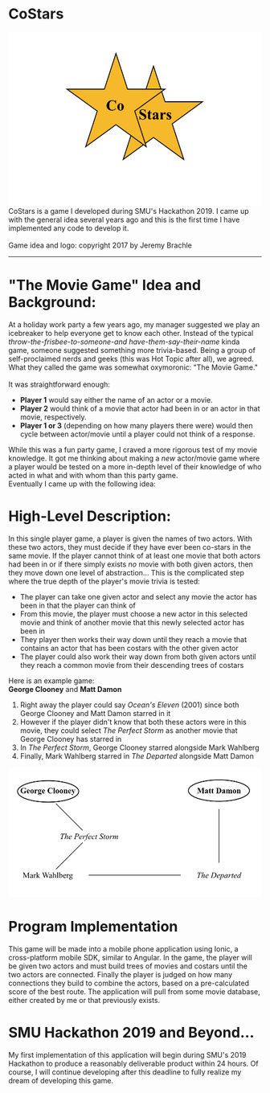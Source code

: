 # CoStars
<img src="Design/Co-Stars.png">
CoStars is a game I developed during SMU's Hackathon 2019. I came up with the general idea several years ago and this is the first time I have implemented any code to develop it. <br><br> Game idea and logo: copyright 2017 by Jeremy Brachle

<hr>

# "The Movie Game" Idea and Background:
At a holiday work party a few years ago, my manager suggested we play an icebreaker to help everyone get to know each other. Instead of the typical _throw-the-frisbee-to-someone-and have-them-say-their-name_ kinda game, someone suggested something more trivia-based. Being a group of self-proclaimed nerds and geeks (this was Hot Topic after all), we agreed. What they called the game was somewhat oxymoronic: "The Movie Game." <br><br>It was straightforward enough:

* __Player 1__ would say either the name of an actor or a movie.
* __Player 2__ would think of a movie that actor had been in or an actor in that movie, respectively.
* __Player 1 or 3__ (depending on how many players there were) would then cycle between actor/movie until a player could not think of a response.

While this was a fun party game, I craved a more rigorous test of my movie knowledge. It got me thinking about making a _new_ actor/movie game where a player would be tested on a more in-depth level of their knowledge of who acted in what and with whom than this party game. <br>Eventually I came up with the following idea:

# High-Level Description:
In this single player game, a player is given the names of two actors. With these two actors, they must decide if they have ever been co-stars in the same movie. If the player cannot think of at least one movie that both actors had been in or if there simply exists _no_ movie with both given actors, then they move down one level of abstraction... This is the complicated step where the true depth of the player's movie trivia is tested: <br>
* The player can take one given actor and select any movie the actor has been in that the player can think of
* From this movie, the player must choose a new actor in this selected movie and think of another movie that this newly selected actor has been in
* They player then works their way down until they reach a movie that contains an actor that has been costars with the other given actor
* The player could also work their way down from both given actors until they reach a common movie from their descending trees of costars

Here is an example game:<br>
__George Clooney__ and __Matt Damon__
1. Right away the player could say _Ocean's Eleven_ (2001) since both George Clooney and Matt Damon starred in it
2. However if the player didn't know that both these actors were in this movie, they could select _The Perfect Storm_ as another movie that George Clooney has starred in
3. In _The Perfect Storm_, George Clooney starred alongside Mark Wahlberg
4. Finally, Mark Wahlberg starred in _The Departed_ alongside Matt Damon

<img src="Design/costarsgame.png">

# Program Implementation
This game will be made into a mobile phone application using Ionic, a cross-platform mobile SDK, similar to Angular. In the game, the player will be given two actors and must build trees of movies and costars until the two actors are connected. Finally the player is judged on how many connections they build to combine the actors, based on a pre-calculated score of the best route. The application will pull from some movie database, either created by me or that previously exists.

# SMU Hackathon 2019 and Beyond...
My first implementation of this application will begin during SMU's 2019 Hackathon to produce a reasonably deliverable product within 24 hours. Of course, I will continue developing after this deadline to fully realize my dream of developing this game. 

